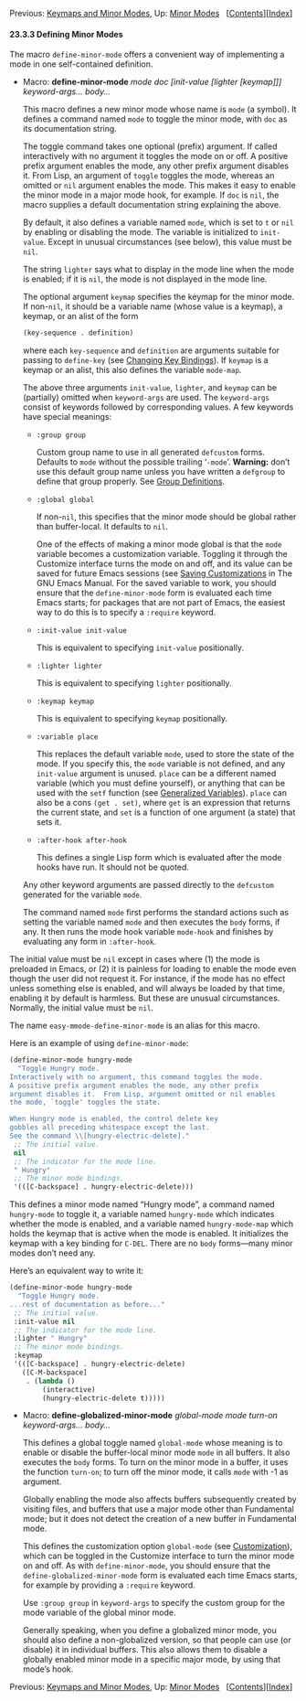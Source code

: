 

Previous: [Keymaps and Minor Modes](Keymaps-and-Minor-Modes.html), Up: [Minor Modes](Minor-Modes.html)   \[[Contents](index.html#SEC_Contents "Table of contents")]\[[Index](Index.html "Index")]

#### 23.3.3 Defining Minor Modes

The macro `define-minor-mode` offers a convenient way of implementing a mode in one self-contained definition.

*   Macro: **define-minor-mode** *mode doc \[init-value \[lighter \[keymap]]] keyword-args… body…*

    This macro defines a new minor mode whose name is `mode` (a symbol). It defines a command named `mode` to toggle the minor mode, with `doc` as its documentation string.

    The toggle command takes one optional (prefix) argument. If called interactively with no argument it toggles the mode on or off. A positive prefix argument enables the mode, any other prefix argument disables it. From Lisp, an argument of `toggle` toggles the mode, whereas an omitted or `nil` argument enables the mode. This makes it easy to enable the minor mode in a major mode hook, for example. If `doc` is `nil`, the macro supplies a default documentation string explaining the above.

    By default, it also defines a variable named `mode`, which is set to `t` or `nil` by enabling or disabling the mode. The variable is initialized to `init-value`. Except in unusual circumstances (see below), this value must be `nil`.

    The string `lighter` says what to display in the mode line when the mode is enabled; if it is `nil`, the mode is not displayed in the mode line.

    The optional argument `keymap` specifies the keymap for the minor mode. If non-`nil`, it should be a variable name (whose value is a keymap), a keymap, or an alist of the form

    ```lisp
    (key-sequence . definition)
    ```

    where each `key-sequence` and `definition` are arguments suitable for passing to `define-key` (see [Changing Key Bindings](Changing-Key-Bindings.html)). If `keymap` is a keymap or an alist, this also defines the variable `mode-map`.

    The above three arguments `init-value`, `lighter`, and `keymap` can be (partially) omitted when `keyword-args` are used. The `keyword-args` consist of keywords followed by corresponding values. A few keywords have special meanings:

    *   `:group group`

        Custom group name to use in all generated `defcustom` forms. Defaults to `mode` without the possible trailing ‘`-mode`’. **Warning:** don’t use this default group name unless you have written a `defgroup` to define that group properly. See [Group Definitions](Group-Definitions.html).

    *   `:global global`

        If non-`nil`, this specifies that the minor mode should be global rather than buffer-local. It defaults to `nil`.

        One of the effects of making a minor mode global is that the `mode` variable becomes a customization variable. Toggling it through the Customize interface turns the mode on and off, and its value can be saved for future Emacs sessions (see [Saving Customizations](https://www.gnu.org/software/emacs/manual/html_node/emacs/Saving-Customizations.html#Saving-Customizations) in The GNU Emacs Manual. For the saved variable to work, you should ensure that the `define-minor-mode` form is evaluated each time Emacs starts; for packages that are not part of Emacs, the easiest way to do this is to specify a `:require` keyword.

    *   `:init-value init-value`

        This is equivalent to specifying `init-value` positionally.

    *   `:lighter lighter`

        This is equivalent to specifying `lighter` positionally.

    *   `:keymap keymap`

        This is equivalent to specifying `keymap` positionally.

    *   `:variable place`

        This replaces the default variable `mode`, used to store the state of the mode. If you specify this, the `mode` variable is not defined, and any `init-value` argument is unused. `place` can be a different named variable (which you must define yourself), or anything that can be used with the `setf` function (see [Generalized Variables](Generalized-Variables.html)). `place` can also be a cons `(get . set)`, where `get` is an expression that returns the current state, and `set` is a function of one argument (a state) that sets it.

    *   `:after-hook after-hook`

        This defines a single Lisp form which is evaluated after the mode hooks have run. It should not be quoted.

    Any other keyword arguments are passed directly to the `defcustom` generated for the variable `mode`.

    The command named `mode` first performs the standard actions such as setting the variable named `mode` and then executes the `body` forms, if any. It then runs the mode hook variable `mode-hook` and finishes by evaluating any form in `:after-hook`.

The initial value must be `nil` except in cases where (1) the mode is preloaded in Emacs, or (2) it is painless for loading to enable the mode even though the user did not request it. For instance, if the mode has no effect unless something else is enabled, and will always be loaded by that time, enabling it by default is harmless. But these are unusual circumstances. Normally, the initial value must be `nil`.

The name `easy-mmode-define-minor-mode` is an alias for this macro.

Here is an example of using `define-minor-mode`:

```lisp
(define-minor-mode hungry-mode
  "Toggle Hungry mode.
Interactively with no argument, this command toggles the mode.
A positive prefix argument enables the mode, any other prefix
argument disables it.  From Lisp, argument omitted or nil enables
the mode, `toggle' toggles the state.

When Hungry mode is enabled, the control delete key
gobbles all preceding whitespace except the last.
See the command \\[hungry-electric-delete]."
 ;; The initial value.
 nil
 ;; The indicator for the mode line.
 " Hungry"
 ;; The minor mode bindings.
 '(([C-backspace] . hungry-electric-delete)))
```

This defines a minor mode named “Hungry mode”, a command named `hungry-mode` to toggle it, a variable named `hungry-mode` which indicates whether the mode is enabled, and a variable named `hungry-mode-map` which holds the keymap that is active when the mode is enabled. It initializes the keymap with a key binding for `C-DEL`. There are no `body` forms—many minor modes don’t need any.

Here’s an equivalent way to write it:

```lisp
(define-minor-mode hungry-mode
  "Toggle Hungry mode.
...rest of documentation as before..."
 ;; The initial value.
 :init-value nil
 ;; The indicator for the mode line.
 :lighter " Hungry"
 ;; The minor mode bindings.
 :keymap
 '(([C-backspace] . hungry-electric-delete)
   ([C-M-backspace]
    . (lambda ()
        (interactive)
        (hungry-electric-delete t)))))
```

*   Macro: **define-globalized-minor-mode** *global-mode mode turn-on keyword-args… body…*

    This defines a global toggle named `global-mode` whose meaning is to enable or disable the buffer-local minor mode `mode` in all buffers. It also executes the `body` forms. To turn on the minor mode in a buffer, it uses the function `turn-on`; to turn off the minor mode, it calls `mode` with -1 as argument.

    Globally enabling the mode also affects buffers subsequently created by visiting files, and buffers that use a major mode other than Fundamental mode; but it does not detect the creation of a new buffer in Fundamental mode.

    This defines the customization option `global-mode` (see [Customization](Customization.html)), which can be toggled in the Customize interface to turn the minor mode on and off. As with `define-minor-mode`, you should ensure that the `define-globalized-minor-mode` form is evaluated each time Emacs starts, for example by providing a `:require` keyword.

    Use `:group group` in `keyword-args` to specify the custom group for the mode variable of the global minor mode.

    Generally speaking, when you define a globalized minor mode, you should also define a non-globalized version, so that people can use (or disable) it in individual buffers. This also allows them to disable a globally enabled minor mode in a specific major mode, by using that mode’s hook.

Previous: [Keymaps and Minor Modes](Keymaps-and-Minor-Modes.html), Up: [Minor Modes](Minor-Modes.html)   \[[Contents](index.html#SEC_Contents "Table of contents")]\[[Index](Index.html "Index")]
